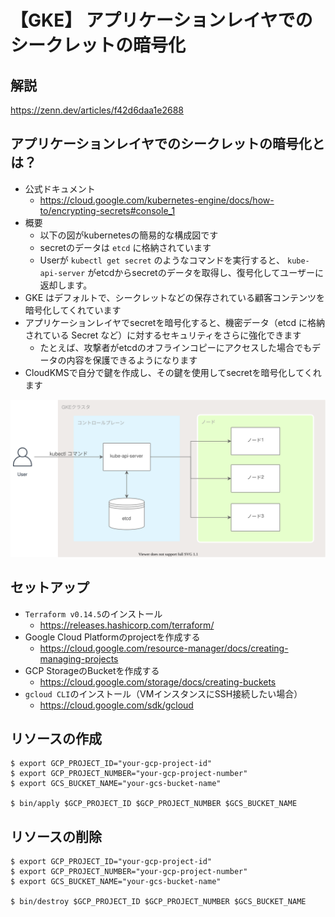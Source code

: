 # 【GKE】 アプリケーションレイヤでのシークレットの暗号化

## 解説
https://zenn.dev/articles/f42d6daa1e2688

## アプリケーションレイヤでのシークレットの暗号化とは？
- 公式ドキュメント
  - https://cloud.google.com/kubernetes-engine/docs/how-to/encrypting-secrets#console_1
- 概要
  - 以下の図がkubernetesの簡易的な構成図です
  - secretのデータは `etcd` に格納されています
  - Userが `kubectl get secret` のようなコマンドを実行すると、 `kube-api-server` がetcdからsecretのデータを取得し、復号化してユーザーに返却します。
- GKE はデフォルトで、シークレットなどの保存されている顧客コンテンツを暗号化してくれています
- アプリケーションレイヤでsecretを暗号化すると、機密データ（etcd に格納されている Secret など）に対するセキュリティをさらに強化できます
  - たとえば、攻撃者がetcdのオフラインコピーにアクセスした場合でもデータの内容を保護できるようになります
- CloudKMSで自分で鍵を作成し、その鍵を使用してsecretを暗号化してくれます

![](./diagrams/kubernetes_architecture.svg)

## セットアップ
- `Terraform v0.14.5`のインストール
  - https://releases.hashicorp.com/terraform/
- Google Cloud Platformのprojectを作成する
  - https://cloud.google.com/resource-manager/docs/creating-managing-projects
- GCP StorageのBucketを作成する
  - https://cloud.google.com/storage/docs/creating-buckets
- `gcloud CLI`のインストール（VMインスタンスにSSH接続したい場合）
  - https://cloud.google.com/sdk/gcloud

## リソースの作成
```
$ export GCP_PROJECT_ID="your-gcp-project-id"
$ export GCP_PROJECT_NUMBER="your-gcp-project-number"
$ export GCS_BUCKET_NAME="your-gcs-bucket-name"

$ bin/apply $GCP_PROJECT_ID $GCP_PROJECT_NUMBER $GCS_BUCKET_NAME
```

## リソースの削除
```
$ export GCP_PROJECT_ID="your-gcp-project-id"
$ export GCP_PROJECT_NUMBER="your-gcp-project-number"
$ export GCS_BUCKET_NAME="your-gcs-bucket-name"

$ bin/destroy $GCP_PROJECT_ID $GCP_PROJECT_NUMBER $GCS_BUCKET_NAME
```
